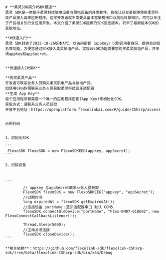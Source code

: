 
    # **柔灵SDK简介#SDK概述**
    柔灵 SDK是一款基于柔灵科技脑电设备与肌电设备的开发套件，旨在让开发者能够使用柔灵科技产品接入自家应用程序。这样开发者就不需要具备丰富脑机接口与肌电背景知识，而可以专注于产品相关的行业应用开发。本文介绍了柔灵SDK提供的SDK语言版本，列举了最新版本SDK的获取地址。

    **#快速入门**
    柔灵 SDK封装了2022-10-26版本API，以访问密钥（appKey）识别调用者身份，提供自动签名等功能，方便您通过SDK接入柔灵脑电产品。实现云SDK功能需要您购买柔灵脑电产品，并申请appKey和appSecret。


    **快速接入C#SDK**

    **购买柔灵产品**
    开发者可联系业务人员购买柔灵肌电产品与脑电产品。
    如使用C#sdk需联系业务人员获取柔灵科技蓝牙适配器
    **生成 App Key**
    每个应用程序都需要一个唯一的应用程序密钥(App Key)来初始化SDK。
    获取方式：请联系业务人员获取
    开放平台地址：https://openplatform.flexolinkai.com/#/guide/CSharp/access


    示例代码


    1、初始化SDK

    ```
     FlexoSDK flexoSDK = new FlexoSDKEEG(appkey, appSecret);
    ```

    2、扫描设备



    ```
          	// appkey 与appSecret联系业务人员获取 
            FlexoSDK flexoSDK = new FlexoSDKEEG("appkey", "appSecret");
            //过期时间
            long expiredAt = flexoSDK.getExpiredAt();
            //连接设备 portName：蓝牙适配器串口 默认 COM5
            flexoSDK.connectBleDevice("portName", "Flex-BM07-010002", new FlexoConnectCallbackListener());

            Thread.Sleep(5000);
            //主动关闭连接
            flexoSDK.closeDevice();
    ```

    **相关依赖**：https://github.com/flexolink-sdk/flexolink-CSharp-sdk/tree/beta/flexolink-CSharp-sdk/bin/x64/Debug
